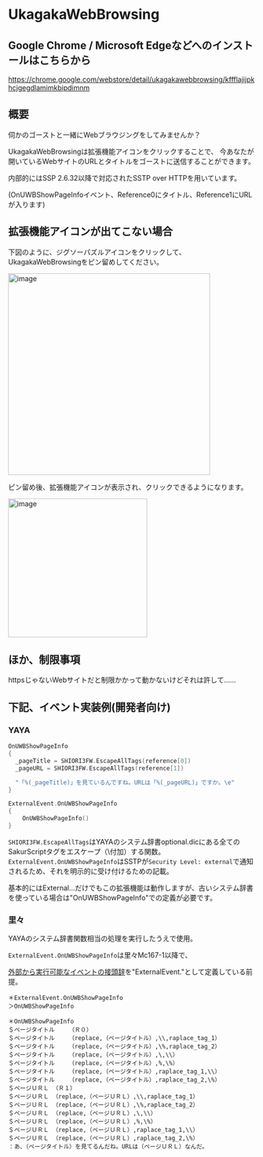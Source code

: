 # UkagakaWebBrowsing

## Google Chrome / Microsoft Edgeなどへのインストールはこちらから
https://chrome.google.com/webstore/detail/ukagakawebbrowsing/kffflajijpkhcjgegdlamimkbipdimnm

## 概要

伺かのゴーストと一緒にWebブラウジングをしてみませんか？

UkagakaWebBrowsingは拡張機能アイコンをクリックすることで、
今あなたが開いているWebサイトのURLとタイトルをゴーストに送信することができます。

内部的にはSSP 2.6.32以降で対応されたSSTP over HTTPを用いています。

(OnUWBShowPageInfoイベント、Reference0にタイトル、Reference1にURLが入ります)

## 拡張機能アイコンが出てこない場合

下図のように、ジグソーパズルアイコンをクリックして、UkagakaWebBrowsingをピン留めしてください。

<img width="411" alt="image" src="https://user-images.githubusercontent.com/19942540/236590538-c2272fd2-7c8e-4442-9beb-7bf8ad10434d.png">

ピン留め後、拡張機能アイコンが表示され、クリックできるようになります。

<img width="283" alt="image" src="https://user-images.githubusercontent.com/19942540/236590654-96592c7e-53a1-4e23-aa17-cf71575996e5.png">

## ほか、制限事項

httpsじゃないWebサイトだと制限かかって動かないけどそれは許して……

## 下記、イベント実装例(開発者向け)

### YAYA
```C
OnUWBShowPageInfo
{
  _pageTitle = SHIORI3FW.EscapeAllTags(reference[0])
  _pageURL = SHIORI3FW.EscapeAllTags(reference[1])

  "「%(_pageTitle)」を見ているんですね。URLは「%(_pageURL)」ですか。\e"
}

ExternalEvent.OnUWBShowPageInfo
{
    OnUWBShowPageInfo()
}
```
`SHIORI3FW.EscapeAllTags`はYAYAのシステム辞書optional.dicにある全てのSakurScriptタグをエスケープ（\付加）する関数。  
`ExternalEvent.OnUWBShowPageInfo`はSSTPが`Security Level: external`で通知されるため、それを明示的に受け付けるための記載。

基本的にはExternal...だけでもこの拡張機能は動作しますが、古いシステム辞書を使っている場合は"OnUWBShowPageInfo"での定義が必要です。

### 里々
YAYAのシステム辞書関数相当の処理を実行したうえで使用。

`ExternalEvent.OnUWBShowPageInfo`は里々Mc167-1以降で、

[外部から実行可能なイベントの接頭辞](http://soliton.sub.jp/satori/?%E7%89%B9%E6%AE%8A%E5%A4%89%E6%95%B0#qe875f29)を"ExternalEvent."として定義している前提。
```
＊ExternalEvent.OnUWBShowPageInfo
＞OnUWBShowPageInfo

＊OnUWBShowPageInfo
＄ページタイトル	（Ｒ０）
＄ページタイトル	（replace,（ページタイトル）,\\,raplace_tag_1）
＄ページタイトル	（replace,（ページタイトル）,\%,raplace_tag_2）
＄ページタイトル	（replace,（ページタイトル）,\,\\）
＄ページタイトル	（replace,（ページタイトル）,%,\%）
＄ページタイトル	（replace,（ページタイトル）,raplace_tag_1,\\）
＄ページタイトル	（replace,（ページタイトル）,raplace_tag_2,\%）
＄ページＵＲＬ	（Ｒ１）
＄ページＵＲＬ	（replace,（ページＵＲＬ）,\\,raplace_tag_1）
＄ページＵＲＬ	（replace,（ページＵＲＬ）,\%,raplace_tag_2）
＄ページＵＲＬ	（replace,（ページＵＲＬ）,\,\\）
＄ページＵＲＬ	（replace,（ページＵＲＬ）,%,\%）
＄ページＵＲＬ	（replace,（ページＵＲＬ）,raplace_tag_1,\\）
＄ページＵＲＬ	（replace,（ページＵＲＬ）,raplace_tag_2,\%）
：あ、（ページタイトル）を見てるんだね。URLは（ページＵＲＬ）なんだ。
```
